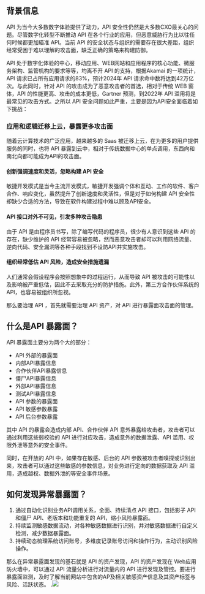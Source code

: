 ## 背景信息
API 为当今大多数数字体验提供了动力，API 安全性仍然是大多数CXO最关心的问题。尽管数字化转型不断推动 API 在各个行业的应用，但恶意威胁行为比以往任何时候都更加瞄准 API。当前 API 的安全状态与组织的需要存在很大差距，组织经常受困于难以理解的攻击面，缺乏正确的策略来构建防御。

API 处于数字化体验的中心，移动应用、WEB网站和应用程序的核心功能、微服务架构、监管机构的要求等等，均离不开 API 的支持，根据Akamai 的一项统计，API 请求已占所有应用请求的83%，预计2024年 API 请求命中数将达到42万亿次。与此同时，针对 API 的攻击成为了恶意攻击者的首选，相对于传统 WEB 窗体，API 的性能更高、攻击的成本更低，Gartner 预测，到2022年 API 滥用将是最常见的攻击方式。之所以 API 安全问题如此严重，主要是因为API安全面临着如下挑战：

### 应用和逻辑迁移上云，暴露更多攻击面
随着云计算技术的广泛应用，越来越多的 Saas 被迁移上云，在为更多的用户提供服务的同时，也将 API 暴露到云中，相对于传统数据中心的单点调用，东西向和南北向都可能成为API的攻击面。

#### 创新强调速度和灵活，忽略构建 API 安全
敏捷开发模式是当今主流开发模式，敏捷开发强调个体和互动、工作的软件、客户合作、响应变化，虽然提升了创新速度和灵活性，但是对于如何构建 API 安全性却缺少合适的方法，导致在软件构建过程中难以顾及API安全。

#### API 接口对外不可见，引发多种攻击隐患
由于 API 是由程序员书写，除了编写代码的程序员，很少有人意识到这些 API 的存在，缺少维护的 API 经常容易被忽略，然而恶意攻击者却可以利用网络流量、逆向代码、安全漏洞等各种手段找到不设防API并实施攻击。

#### 组织经常低估 API 风险，造成安全措施遗漏
人们通常会假设程序会按照想象中的过程运行，从而导致 API 被攻击的可能性以及影响被严重低估，因此不去采取充分的防护措施。此外，第三方合作伙伴系统的 API，也容易被组织所忽视。

那么要治理 API ，首先就需要治理 API 资产，对 API 进行暴露面攻击面的管理。

## 什么是API 暴露面？
API 暴露面主要分为两个大的部分：

- API 外部的暴露面
 - 内部API暴露信息
 - 合作伙伴API暴露信息
 - 僵尸API暴露信息
 - 外部API暴露信息
 - 测试API暴露信息
- API 参数的暴露面
 - API 敏感参数暴露
 - API 后台参数暴露

其中 API 的暴露会造成内部 API、合作伙伴 API 意外暴露给攻击者，攻击者可以通过利用这些弱校验的 API 进行对应攻击，造成意外的数据泄露、API 滥用、权限外泄等意外的安全事件。

同时，在开放的 API 中，如果存在敏感、后台的 API 参数被攻击者嗅探或识别出来，攻击者可以通过这些敏感的参数信息，对业务进行定向的数据获取及 API 滥用，造成越权、数据外泄的等安全事件场景。

## 如何发现异常暴露面？
1. 通过自动化识别业务API调用关系，全面、持续清点 API 接口，包括影子 API 和僵尸 API、老版本和功能重复的 API，缩小风险暴露面。
2. 持续监测敏感数据流动，对各种敏感数据进行识别，并对敏感数据进行自定义检测，减少数据暴露面。
3. 持续动态梳理系统访问账号，多维度记录账号访问和操作行为，主动识别风险操作。

那么在异常暴露面发现的基石就是 API 的资产发现，API 的资产发现在 Web应用防火墙中，可以通过 API 流量分析进行对流量内的 API 进行发现及管控。要进行暴露面监测，及时了解当前网站中包含的AP及相关敏感资产信息及其资产标签与风险、活跃状态。
.![](https://qcloudimg.tencent-cloud.cn/raw/b2de76782f5c2d8d7662af52182c9066.png)
